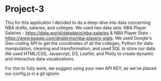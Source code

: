 # Project-3

This for this applicaton I decided to do a deep-dive into data concerning NBA drafts, salaries, and colleges. 
We used two data sets: NBA Player Salaries - https://data.world/datadavis/nba-salaries & NBA Player Stats - https://www.kaggle.com/drgilermo/nba-players-stats. 
We used Google's Geo-coding API to get the coordinates of all the colleges, Python for data manipulation, cleaning and transformation, and used SQL to store our data. 
We used HTML/CSS, Javascript, D3, Leaflet, and Plotly to create dynamic and interactive data visualizations. 

For this to fully work, we suggest using your own API KEY, as we've placed our config.js in a git ignore. 
